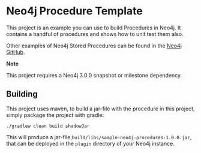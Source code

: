 # Neo4j Procedure Template

This project is an example you can use to build Procedures in Neo4j.
It contains a handful of procedures and shows how to unit test them also.

Other examples of Neo4j Stored Procedures can be found  in the [Neo4j GitHub](https://github.com/neo4j-examples/neo4j-procedure-template/). 
 
**Note** 

This project requires a Neo4j 3.0.0 snapshot or milestone dependency.

## Building

This project uses maven, to build a jar-file with the procedure in this
project, simply package the project with gradle:

    ./gradlew clean build shadowJar

This will produce a jar-file,`build/libs/sample-neo4j-procedures-1.0.0.jar`,
that can be deployed in the `plugin` directory of your Neo4j instance.
